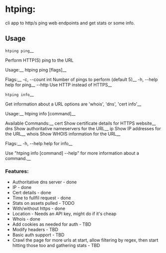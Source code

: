 # htping:
cli app to http/s ping web endpoints and get stats or some info.

## Usage

`htping ping`__

Perform HTTP(S) ping to the URL

Usage:__
  htping ping <url> [flags]__

Flags:__
-c, --count int   Number of pings to perform (default 5)__
-h, --help        help for ping__
    --http        Use HTTP instead of HTTPS__

`htping info`__

Get information about a URL options are 'whois', 'dns', 'cert info'__

Usage:__
  htping info [command]__

Available Commands:__
  cert        Show certificate details for HTTPS website__
  dns         Show authoritative nameservers for the URL__
  ip          Show IP addresses for the URL__
  whois       Show WHOIS information for the URL__

Flags:__
  -h, --help   help for info__

Use "htping info [command] --help" for more information about a command.__

### Features:
* Authoritative dns server - done
* IP - done
* Cert details - done
* Time to fullfil request - done
* Stats on assets pulled - TODO
* With/without https - done
* Location - Needs an API key, might do if it's cheap
* Whois - done
* Add cookies as needed for auth - TBD
* Modify headers - TBD
* Basic auth support - TBD
* Crawl the page for more urls at start, allow filtering by regex, then start hitting those too and gathering stats - TBD
